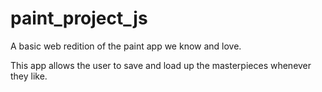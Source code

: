 # paint_project_js

A basic web redition of the paint app we know and love. 

This app allows the user to save and load up the masterpieces whenever they like.  
